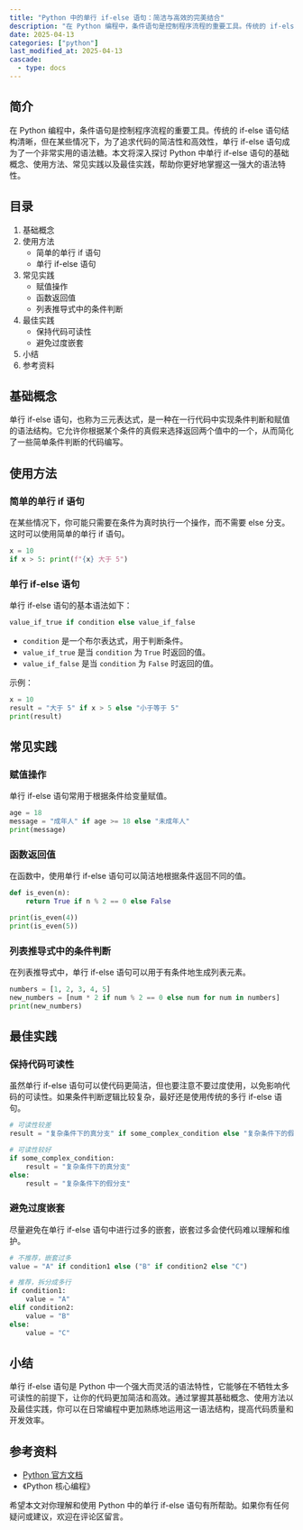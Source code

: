 ```yaml
---
title: "Python 中的单行 if-else 语句：简洁与高效的完美结合"
description: "在 Python 编程中，条件语句是控制程序流程的重要工具。传统的 if-else 语句结构清晰，但在某些情况下，为了追求代码的简洁性和高效性，单行 if-else 语句成为了一个非常实用的语法糖。本文将深入探讨 Python 中单行 if-else 语句的基础概念、使用方法、常见实践以及最佳实践，帮助你更好地掌握这一强大的语法特性。"
date: 2025-04-13
categories: ["python"]
last_modified_at: 2025-04-13
cascade:
  - type: docs
---
```



## 简介
在 Python 编程中，条件语句是控制程序流程的重要工具。传统的 if-else 语句结构清晰，但在某些情况下，为了追求代码的简洁性和高效性，单行 if-else 语句成为了一个非常实用的语法糖。本文将深入探讨 Python 中单行 if-else 语句的基础概念、使用方法、常见实践以及最佳实践，帮助你更好地掌握这一强大的语法特性。

<!-- more -->
## 目录
1. 基础概念
2. 使用方法
    - 简单的单行 if 语句
    - 单行 if-else 语句
3. 常见实践
    - 赋值操作
    - 函数返回值
    - 列表推导式中的条件判断
4. 最佳实践
    - 保持代码可读性
    - 避免过度嵌套
5. 小结
6. 参考资料

## 基础概念
单行 if-else 语句，也称为三元表达式，是一种在一行代码中实现条件判断和赋值的语法结构。它允许你根据某个条件的真假来选择返回两个值中的一个，从而简化了一些简单条件判断的代码编写。

## 使用方法

### 简单的单行 if 语句
在某些情况下，你可能只需要在条件为真时执行一个操作，而不需要 else 分支。这时可以使用简单的单行 if 语句。
```python
x = 10
if x > 5: print(f"{x} 大于 5") 
```
### 单行 if-else 语句
单行 if-else 语句的基本语法如下：
```python
value_if_true if condition else value_if_false
```
- `condition` 是一个布尔表达式，用于判断条件。
- `value_if_true` 是当 `condition` 为 `True` 时返回的值。
- `value_if_false` 是当 `condition` 为 `False` 时返回的值。

示例：
```python
x = 10
result = "大于 5" if x > 5 else "小于等于 5"
print(result)  
```

## 常见实践

### 赋值操作
单行 if-else 语句常用于根据条件给变量赋值。
```python
age = 18
message = "成年人" if age >= 18 else "未成年人"
print(message)  
```

### 函数返回值
在函数中，使用单行 if-else 语句可以简洁地根据条件返回不同的值。
```python
def is_even(n):
    return True if n % 2 == 0 else False

print(is_even(4))  
print(is_even(5))  
```

### 列表推导式中的条件判断
在列表推导式中，单行 if-else 语句可以用于有条件地生成列表元素。
```python
numbers = [1, 2, 3, 4, 5]
new_numbers = [num * 2 if num % 2 == 0 else num for num in numbers]
print(new_numbers)  
```

## 最佳实践

### 保持代码可读性
虽然单行 if-else 语句可以使代码更简洁，但也要注意不要过度使用，以免影响代码的可读性。如果条件判断逻辑比较复杂，最好还是使用传统的多行 if-else 语句。
```python
# 可读性较差
result = "复杂条件下的真分支" if some_complex_condition else "复杂条件下的假分支" 

# 可读性较好
if some_complex_condition:
    result = "复杂条件下的真分支"
else:
    result = "复杂条件下的假分支"
```

### 避免过度嵌套
尽量避免在单行 if-else 语句中进行过多的嵌套，嵌套过多会使代码难以理解和维护。
```python
# 不推荐，嵌套过多
value = "A" if condition1 else ("B" if condition2 else "C") 

# 推荐，拆分成多行
if condition1:
    value = "A"
elif condition2:
    value = "B"
else:
    value = "C"
```

## 小结
单行 if-else 语句是 Python 中一个强大而灵活的语法特性，它能够在不牺牲太多可读性的前提下，让你的代码更加简洁和高效。通过掌握其基础概念、使用方法以及最佳实践，你可以在日常编程中更加熟练地运用这一语法结构，提高代码质量和开发效率。

## 参考资料
- [Python 官方文档](https://docs.python.org/3/)
- 《Python 核心编程》

希望本文对你理解和使用 Python 中的单行 if-else 语句有所帮助。如果你有任何疑问或建议，欢迎在评论区留言。  